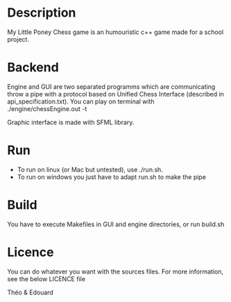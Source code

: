 # Description
My Little Poney Chess game is an humouristic c++ game made for a school project.

# Backend
Engine and GUI are two separated programms which are communicating throw a pipe with a protocol based on Unified Chess Interface (described in api_specification.txt).
You can play on terminal with ./engine/chessEngine.out -t

Graphic interface is made with SFML library.

# Run
* To run on linux (or Mac but untested), use ./run.sh.
* To run on windows you just have to adapt run.sh to make the pipe

# Build
You have to execute Makefiles in GUI and engine directories, or run build.sh

# Licence
You can do whatever you want with the sources files. For more information, see the below LICENCE file

Théo & Edouard
